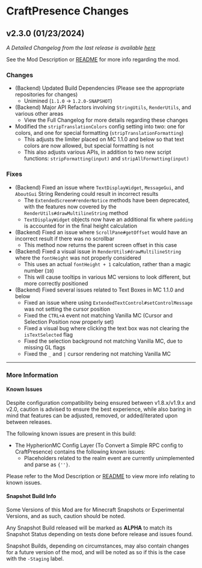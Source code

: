 # CraftPresence Changes

## v2.3.0 (01/23/2024)

_A Detailed Changelog from the last release is
available [here](https://gitlab.com/CDAGaming/CraftPresence/-/compare/release%2Fv2.2.6...release%2Fv2.3.0)_

See the Mod Description or [README](https://gitlab.com/CDAGaming/CraftPresence) for more info regarding the mod.

### Changes

* (Backend) Updated Build Dependencies (Please see the appropriate repositories for changes)
    * Unimined (`1.1.0` -> `1.2.0-SNAPSHOT`)
* (Backend) Major API Refactors involving `StringUtils`, `RenderUtils`, and various other areas
    * View the Full Changelog for more details regarding these changes
* Modified the `stripTranslationColors` config setting into two: one for colors, and one for special
  formatting (`stripTranslationFormatting`)
    * This adjusts the limiter placed on MC 1.1.0 and below so that text colors are now allowed, but special
      formatting is not
    * This also adjusts various APIs, in addition to two new script functions: `stripFormatting(input)`
      and `stripAllFormatting(input)`

### Fixes

* (Backend) Fixed an issue where `TextDisplayWidget`, `MessageGui`, and `AboutGui` String Rendering could result in
  incorrect results
    * The `ExtendedScreen#renderNotice` methods have been deprecated, with the features now covered by
      the `RenderUtils#drawMultilineString` method
    * `TextDisplayWidget` objects now have an additional fix where `padding` is accounted for in the final height
      calculation
* (Backend) Fixed an issue where `ScrollPane#getOffset` would have an incorrect result if there was no scrollbar
    * This method now returns the parent screen offset in this case
* (Backend) Fixed a visual issue in `RenderUtils#drawMultilineString` where the `fontHeight` was not properly considered
    * This uses an actual `fontHeight + 1` calculation, rather than a magic number (`10`)
    * This will cause tooltips in various MC versions to look different, but more correctly positioned
* (Backend) Fixed several issues related to Text Boxes in MC 1.1.0 and below
    * Fixed an issue where using `ExtendedTextControl#setControlMessage` was not setting the cursor position
    * Fixed the `CTRL+A` event not matching Vanilla MC (Cursor and Selection Position now properly set)
    * Fixed a visual bug where clicking the text box was not clearing the `isTextSelected` flag
    * Fixed the selection background not matching Vanilla MC, due to missing GL flags
    * Fixed the `_` and `|` cursor rendering not matching Vanilla MC

___

### More Information

#### Known Issues

Despite configuration compatibility being ensured between v1.8.x/v1.9.x and v2.0,
caution is advised to ensure the best experience, while also baring in mind that features can be adjusted, removed, or
added/iterated upon between releases.

The following known issues are present in this build:

* The HypherionMC Config Layer (To Convert a Simple RPC config to CraftPresence) contains the following known issues:
    * Placeholders related to the realm event are currently unimplemented and parse as `{''}`.

Please refer to the Mod Description or [README](https://gitlab.com/CDAGaming/CraftPresence) to view more info relating
to known issues.

#### Snapshot Build Info

Some Versions of this Mod are for Minecraft Snapshots or Experimental Versions, and as such, caution should be noted.

Any Snapshot Build released will be marked as **ALPHA** to match its Snapshot Status depending on tests done before
release
and issues found.

Snapshot Builds, depending on circumstances, may also contain changes for a future version of the mod, and will be noted
as so if this is the case with the `-Staging` label.
